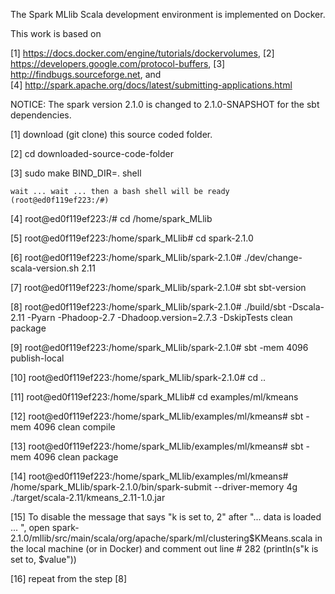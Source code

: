 
The Spark MLlib Scala development environment is implemented on Docker.

This work is based on 

[1] https://docs.docker.com/engine/tutorials/dockervolumes, 
[2] https://developers.google.com/protocol-buffers, 
[3] http://findbugs.sourceforge.net, and  
[4] http://spark.apache.org/docs/latest/submitting-applications.html


NOTICE: The spark version 2.1.0 is changed to 2.1.0-SNAPSHOT for the sbt dependencies.


[1] download (git clone) this source coded folder.

[2] cd downloaded-source-code-folder

[3] sudo make BIND_DIR=. shell

	wait ... wait ... then a bash shell will be ready (root@ed0f119ef223:/#)

[4] root@ed0f119ef223:/# cd /home/spark_MLlib

[5] root@ed0f119ef223:/home/spark_MLlib# cd spark-2.1.0

[6] root@ed0f119ef223:/home/spark_MLlib/spark-2.1.0# ./dev/change-scala-version.sh 2.11

[7] root@ed0f119ef223:/home/spark_MLlib/spark-2.1.0# sbt sbt-version

[8] root@ed0f119ef223:/home/spark_MLlib/spark-2.1.0# ./build/sbt -Dscala-2.11 -Pyarn -Phadoop-2.7 -Dhadoop.version=2.7.3 -DskipTests clean package

[9] root@ed0f119ef223:/home/spark_MLlib/spark-2.1.0# sbt -mem 4096  publish-local 

[10] root@ed0f119ef223:/home/spark_MLlib/spark-2.1.0# cd ..

[11] root@ed0f119ef223:/home/spark_MLlib# cd examples/ml/kmeans

[12] root@ed0f119ef223:/home/spark_MLlib/examples/ml/kmeans# sbt  -mem 4096 clean compile

[13] root@ed0f119ef223:/home/spark_MLlib/examples/ml/kmeans# sbt  -mem 4096 clean package

[14] root@ed0f119ef223:/home/spark_MLlib/examples/ml/kmeans# /home/spark_MLlib/spark-2.1.0/bin/spark-submit --driver-memory 4g ./target/scala-2.11/kmeans_2.11-1.0.jar

[15] To disable the message that says "k is set to, 2" after "... data is loaded ... ", open spark-2.1.0/mllib/src/main/scala/org/apache/spark/ml/clustering$KMeans.scala in the local machine (or in Docker) and comment out line # 282 (println(s"k is set to, $value"))  

[16] repeat from the step [8]
